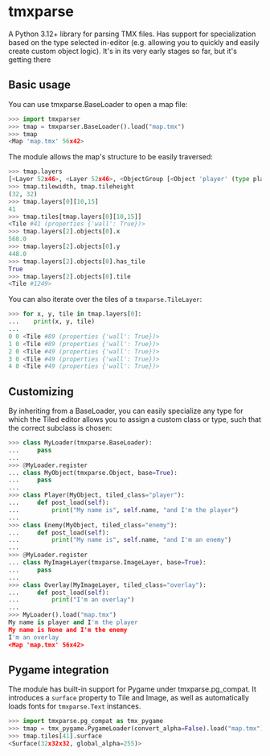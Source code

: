 # tmxparse

A Python 3.12+ library for parsing TMX files. Has support for specialization based on the type selected in-editor (e.g. allowing you to quickly and easily create custom object logic). It's in its very early stages so far, but it's getting there

## Basic usage
You can use tmxparse.BaseLoader to open a map file:

```python
>>> import tmxparser
>>> tmap = tmxparser.BaseLoader().load("map.tmx")
>>> tmap
<Map 'map.tmx' 56x42>
```

The module allows the map's structure to be easily traversed:

```python
>>> tmap.layers
[<Layer 52x46>, <Layer 52x46>, <ObjectGroup [<Object 'player' (type player)>, <Object None (type enemy)>]>, <Layer 52x46>, <ObjectGroup [<Object None (type warp)>, <Object None (type warp)>, <Object None (type warp)>, <Object None (type warp)>]>, <ImageLayer <Image 'overlay.png' (640x480)>>]
>>> tmap.tilewidth, tmap.tileheight
(32, 32)
>>> tmap.layers[0][10,15]
41
>>> tmap.tiles[tmap.layers[0][10,15]]
<Tile #41 (properties {'wall': True})>
>>> tmap.layers[2].objects[0].x
568.0
>>> tmap.layers[2].objects[0].y
448.0
>>> tmap.layers[2].objects[0].has_tile
True
>>> tmap.layers[2].objects[0].tile
<Tile #1249>
```

You can also iterate over the tiles of a `tmxparse.TileLayer`:

```python
>>> for x, y, tile in tmap.layers[0]:
...    print(x, y, tile)
...
0 0 <Tile #89 (properties {'wall': True})>
1 0 <Tile #89 (properties {'wall': True})>
2 0 <Tile #49 (properties {'wall': True})>
3 0 <Tile #49 (properties {'wall': True})>
4 0 <Tile #49 (properties {'wall': True})>
```

## Customizing
By inheriting from a BaseLoader, you can easily specialize any type for which the Tiled editor allows you to assign a custom class or type, such that the correct subclass is chosen:

```python
>>> class MyLoader(tmxparse.BaseLoader):
...     pass
...
>>> @MyLoader.register
... class MyObject(tmxparse.Object, base=True):
...     pass
...
>>> class Player(MyObject, tiled_class="player"):
...     def post_load(self):
...         print("My name is", self.name, "and I'm the player")
...
>>> class Enemy(MyObject, tiled_class="enemy"):
...     def post_load(self):
...         print("My name is", self.name, "and I'm an enemy")
...
>>> @MyLoader.register
... class MyImageLayer(tmxparse.ImageLayer, base=True):
...     pass
...
>>> class Overlay(MyImageLayer, tiled_class="overlay"):
...     def post_load(self):
...         print("I'm an overlay")
...
>>> MyLoader().load("map.tmx")
My name is player and I'm the player
My name is None and I'm the enemy
I'm an overlay
<Map 'map.tmx' 56x42>
```

## Pygame integration
The module has built-in support for Pygame under tmxparse.pg_compat. It introduces a `surface` property to Tile and Image, as well as automatically loads fonts for `tmxparse.Text` instances.

```python
>>> import tmxparse.pg_compat as tmx_pygame
>>> tmap = tmx_pygame.PygameLoader(convert_alpha=False).load("map.tmx")
>>> tmap.tiles[41].surface
<Surface(32x32x32, global_alpha=255)>
```

